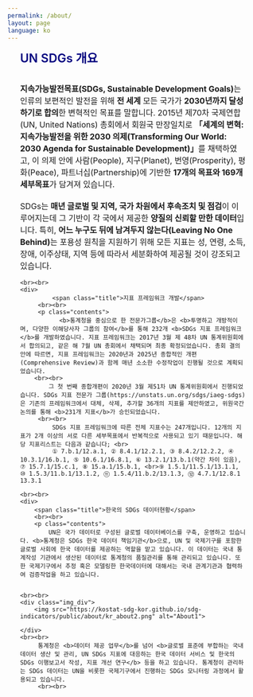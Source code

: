 ```yaml
---
permalink: /about/
layout: page
language: ko
---
```


<style>
	.contents_box { padding : 0 5%; }
	.title { color:navy; font-size:18pt; font-weight:600;}
	.contents { font-size:12pt; }
	
	.img_div { text-align: center; }
	.img_div { line-height: 1.6em; }
	.img_div img { width: 90%; }
	
   .suffle_div { width: 100%;  margin-bottom:50px;}
   .suffle_div p { width: 100%; font-size:12pt;  }
   .suffle_div img { width:40%; float: right; }

</style>

<div class="contents_box">
	<div>
		<span class="title">UN SDGs 개요</span>
		<br><br>
		<p class="contents">
 		     <b>지속가능발전목표(SDGs, Sustainable Development Goals)</b>는 인류의 보편적인 발전을 위해 <b>전 세계</b> 모든 국가가 <b>2030년까지 달성하기로 합의</b>한 변혁적인 목표를 말합니다. 2015년 제70차 국제연합(UN, United Nations) 총회에서 회원국 만장일치로 <b>「세계의 변혁: 지속가능발전을 위한 2030 의제(Transforming Our World: 2030 Agenda for Sustainable Development)」</b>를 채택하였고, 이 의제 안에 사람(People), 지구(Planet), 번영(Prosperity), 평화(Peace), 파트너십(Partnership)에 기반한 <b>17개의 목표와 169개 세부목표</b>가 담겨져 있습니다. 
		<br><br>
			SDGs는 <b>매년 글로벌 및 지역, 국가 차원에서 후속조치 및 점검</b>이 이루어지는데 그 기반이 각 국에서 제공한 <b>양질의 신뢰할 만한 데이터</b>입니다. 특히, <b>어느 누구도 뒤에 남겨두지 않는다(Leaving No One Behind)</b>는 포용성 원칙을 지원하기 위해 모든 지표는 성, 연령, 소득, 장애, 이주상태, 지역 등에 따라서 세분화하여 제공될 것이 강조되고 있습니다.
		
	<br><br>
	<div>
	         <span class="title">지표 프레임워크 개발</span>
		 <br><br>
		 <p class="contents">
		       <b>통계청을 중심으로 한 전문가그룹</b>은 <b>투명하고 개방적이며, 다양한 이해당사자 그룹의 참여</b>를 통해 232개 <b>SDGs 지표 프레임워크</b>를 개발하였습니다. 지표 프레임워크는 2017년 3월 제 48차 UN 통계위원회에서 합의되고, 같은 해 7월 UN 총회에서 채택되며 최종 확정되었습니다. 총회 결의안에 따르면, 지표 프레임워크는 2020년과 2025년 종합적인 개편(Comprehensive Review)과 함께 매년 소소한 수정작업이 진행될 것으로 계획되었습니다.
		<br><br>
			그 첫 번째 종합개편이 2020년 3월 제51차 UN 통계위원회에서 진행되었습니다. SDGs 지표 전문가 그룹(https://unstats.un.org/sdgs/iaeg-sdgs)은 기존의 프레임워크에서 대체, 삭제, 추가할 36개의 지표를 제안하였고, 위원국간 논의를 통해 <b>231개 지표</b>가 승인되었습니다. 
		 <br><br>
			 SDGs 지표 프레임워크에 따른 전체 지표수는 247개입니다. 12개의 지표가 2개 이상의 서로 다른 세부목표에서 반복적으로 사용되고 있기 때문입니다. 해당 지표리스트는 다음과 같습니다; <br>
			 ① 7.b.1/12.a.1, ② 8.4.1/12.2.1, ③ 8.4.2/12.2.2, ④ 10.3.1/16.b.1, ⑤ 10.6.1/16.8.1, ⑥ 13.2.1/13.b.1(약간 차이 있음), ⑦ 15.7.1/15.c.1, ⑧ 15.a.1/15.b.1, <br>⑨ 1.5.1/11.5.1/13.1.1, ⑩ 1.5.3/11.b.1/13.1.2, ⑪ 1.5.4/11.b.2/13.1.3, ⑫ 4.7.1/12.8.1 13.3.1
		
	<br><br>
	<div>
		<span class="title">한국의 SDGs 데이터현황</span>
		<br><br>
		<p class="contents">
			UN은 국가 데이터로 구성된 글로벌 데이터베이스를 구축, 운영하고 있습니다. <b>통계청은 SDGs 한국 데이터 책임기관</b>으로, UN 및 국제기구를 포함한 글로벌 사회에 한국 데이터를 제공하는 역할을 맡고 있습니다. 이 데이터는 국내 통계작성 기관에서 생산된 데이터로 통계청의 품질관리를 통해 관리되고 있습니다. 또한 국제기구에서 추정 혹은 모델링한 한국데이터에 대해서는 국내 관계기관과 협력하여 검증작업을 하고 있습니다.


	<br><br>
	<div class="img_div">
		<img src="https://kostat-sdg-kor.github.io/sdg-indicators/public/about/kr_about2.png" alt="About1">

	</div>
	<br><br>
         통계청은 <b>데이터 제공 업무</b>를 넘어 <b>글로벌 표준에 부합하는 국내 데이터 생산 및 관리, UN SDGs 지표에 대응하는 한국 데이터 서비스 및 한국의 SDGs 이행보고서 작성, 지표 개선 연구</b> 등을 하고 있습니다. 통계청이 관리하는 SDGs 데이터는 UN을 비롯한 국제기구에서 진행하는 SDGs 모니터링 과정에서 활용되고 있습니다.
         <br><br>
        






<!--
<object id="link1" type="text/html" width="80%" height="500px" data="https://blog.naver.com/offerkiss/221845623886"> 
</object>
-->

<!--
<object id="link2" type="text/html" width="500px" height="500px" data="//www.youtube.com/embed/GJZXJaZx0WQ"> 
</object>
-->

